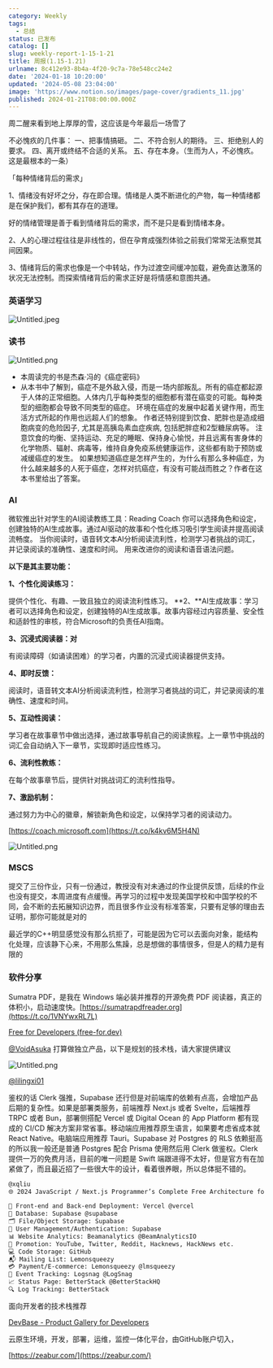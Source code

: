 ```yaml
---
category: Weekly
tags:
  - 总结
status: 已发布
catalog: []
slug: weekly-report-1-15-1-21
title: 周报(1.15-1.21)
urlname: 8c412e93-8b4a-4f20-9c7a-78e548cc24e2
date: '2024-01-18 10:20:00'
updated: '2024-05-08 23:04:00'
image: 'https://www.notion.so/images/page-cover/gradients_11.jpg'
published: 2024-01-21T08:00:00.000Z
---
```


周二醒来看到地上厚厚的雪，这应该是今年最后一场雪了


不必愧疚的几件事：
一、把事情搞砸。
二、不符合别人的期待。
三、拒绝别人的要求。
四、离开或终结不合适的关系。
五、存在本身。（生而为人，不必愧疚。这是最根本的一条）


「每种情绪背后的需求」


1、情绪没有好坏之分，存在即合理。情绪是人类不断进化的产物，每一种情绪都是在保护我们，都有其存在的道理。


好的情绪管理是善于看到情绪背后的需求，而不是只是看到情绪本身。


2、人的心理过程往往是非线性的，但在孕育成强烈体验之前我们常常无法察觉其间因果。


3、情绪背后的需求也像是一个中转站，作为过渡空间缓冲加载，避免直达激荡的状况无法控制。而探索情绪背后的需求正好是将情感和意图共通。


### 英语学习


![Untitled.jpeg](https://prod-files-secure.s3.us-west-2.amazonaws.com/5d24fe63-e567-4804-86f9-9fdc62e13082/faec46dc-9da5-4799-b905-c316418f1168/Untitled.jpeg?X-Amz-Algorithm=AWS4-HMAC-SHA256&X-Amz-Content-Sha256=UNSIGNED-PAYLOAD&X-Amz-Credential=ASIAZI2LB466YAAMXS4H%2F20250319%2Fus-west-2%2Fs3%2Faws4_request&X-Amz-Date=20250319T213441Z&X-Amz-Expires=3600&X-Amz-Security-Token=IQoJb3JpZ2luX2VjECUaCXVzLXdlc3QtMiJHMEUCIFme5ZWh4Qd%2FMANIIDIozYO3nw8P%2BxEQRG0lW56w%2Beu%2BAiEA7tKNYY5lvXhSXbHOcTjDNdHbPtiQ5SmMPZK%2BRHRzX%2F4q%2FwMIfhAAGgw2Mzc0MjMxODM4MDUiDKFU6OW8ibtqUsk6FyrcA1ywKiyiAs60q6GS737jh4MFNYgzGTz0URTyVJsfViaarzUQ3VrHvAdzaeaRrOJtJY2NvhJvYArlEI8BCXabbQeoU4MJGuALIx5TXfw8%2BqIEdKKKuLlcZ9NvJseVxxxmaUXanRr4TZXH%2FqgpXHoJ1XyobzlRzjBVJyynh6bq48uNHIDDZSezqO8jsrj%2BmqSg7p1zYHmmKRqspvff%2FpMN%2FcScNPSoPVPIiPulYfc5LARxWdCL8ZAiJAQcvD2%2BWGuUsc4EaouV2rgbSZbqu3rgPIE1jlnfw55FIVwJ0ZGcdYD4OH%2Bj4AWyVJKKyw0xQf9%2BoACXuM38hfcqcC9rbClez%2Bm5VlMrJGvnnR%2B5bxbIYavIpgJsskRQRUzj8x%2BENMl4wIxxtNGL29Eqh5pZOVhmFlYYaxl%2BYmtEObTeuZDd92LEBEuII3wKRURqsG8GRucHBBYurDDgGPVTMPzATK5x6ouQFaOiAtFEZ3UePi9cUzvcpEKJx%2FBnHqYKRt56ha%2FXJZ4mcl%2B3YciJP7s702%2F7BXrLIGZkuazz4hoaF%2BME4XqPEo8OQaqplSgME9yO9WBXsKSMxdsGJrKTwbdSUZxyL1kgg2PTBFfY3HrjUw1%2F7NhEi5r39JrI1f7u29iUMNTX7L4GOqUBgcCAkox14k4owoLAk5Ey3ngo6IDlZESAGrp1V2wCxs0Ox3QcTp8CTyMXtI%2F3NfMx1adjLwPMtyb34mANfyYfhkaGI3kKdbEGDNkt3JTsZIiFhhqTXbpxidF3J88szzi%2B%2Fb03K29%2F9UUcyG5xyoM8bX4W9DAn2CdboKgbkPIfCUXdPK0EV9My0SY0obICaNXtSjbio4QySPJmN9MtgIMCZDal9YZw&X-Amz-Signature=4f35eb8b97e820ba0bc99b7cf3e97dcc2efb5b7c7b1096709032da41381fff3f&X-Amz-SignedHeaders=host&x-id=GetObject)


### 读书


![Untitled.png](https://prod-files-secure.s3.us-west-2.amazonaws.com/5d24fe63-e567-4804-86f9-9fdc62e13082/08aff459-da99-4ed5-87c6-1f4c95b62ac3/Untitled.png?X-Amz-Algorithm=AWS4-HMAC-SHA256&X-Amz-Content-Sha256=UNSIGNED-PAYLOAD&X-Amz-Credential=ASIAZI2LB466YAAMXS4H%2F20250319%2Fus-west-2%2Fs3%2Faws4_request&X-Amz-Date=20250319T213441Z&X-Amz-Expires=3600&X-Amz-Security-Token=IQoJb3JpZ2luX2VjECUaCXVzLXdlc3QtMiJHMEUCIFme5ZWh4Qd%2FMANIIDIozYO3nw8P%2BxEQRG0lW56w%2Beu%2BAiEA7tKNYY5lvXhSXbHOcTjDNdHbPtiQ5SmMPZK%2BRHRzX%2F4q%2FwMIfhAAGgw2Mzc0MjMxODM4MDUiDKFU6OW8ibtqUsk6FyrcA1ywKiyiAs60q6GS737jh4MFNYgzGTz0URTyVJsfViaarzUQ3VrHvAdzaeaRrOJtJY2NvhJvYArlEI8BCXabbQeoU4MJGuALIx5TXfw8%2BqIEdKKKuLlcZ9NvJseVxxxmaUXanRr4TZXH%2FqgpXHoJ1XyobzlRzjBVJyynh6bq48uNHIDDZSezqO8jsrj%2BmqSg7p1zYHmmKRqspvff%2FpMN%2FcScNPSoPVPIiPulYfc5LARxWdCL8ZAiJAQcvD2%2BWGuUsc4EaouV2rgbSZbqu3rgPIE1jlnfw55FIVwJ0ZGcdYD4OH%2Bj4AWyVJKKyw0xQf9%2BoACXuM38hfcqcC9rbClez%2Bm5VlMrJGvnnR%2B5bxbIYavIpgJsskRQRUzj8x%2BENMl4wIxxtNGL29Eqh5pZOVhmFlYYaxl%2BYmtEObTeuZDd92LEBEuII3wKRURqsG8GRucHBBYurDDgGPVTMPzATK5x6ouQFaOiAtFEZ3UePi9cUzvcpEKJx%2FBnHqYKRt56ha%2FXJZ4mcl%2B3YciJP7s702%2F7BXrLIGZkuazz4hoaF%2BME4XqPEo8OQaqplSgME9yO9WBXsKSMxdsGJrKTwbdSUZxyL1kgg2PTBFfY3HrjUw1%2F7NhEi5r39JrI1f7u29iUMNTX7L4GOqUBgcCAkox14k4owoLAk5Ey3ngo6IDlZESAGrp1V2wCxs0Ox3QcTp8CTyMXtI%2F3NfMx1adjLwPMtyb34mANfyYfhkaGI3kKdbEGDNkt3JTsZIiFhhqTXbpxidF3J88szzi%2B%2Fb03K29%2F9UUcyG5xyoM8bX4W9DAn2CdboKgbkPIfCUXdPK0EV9My0SY0obICaNXtSjbio4QySPJmN9MtgIMCZDal9YZw&X-Amz-Signature=cb7562d79efb6bff76455954cc057bb40465767ef1f7ad383462238a3021645d&X-Amz-SignedHeaders=host&x-id=GetObject)

- 本周读完的书是杰森·冯的《癌症密码》
- 从本书中了解到，癌症不是外敌入侵，而是一场内部叛乱。所有的癌症都起源于人体的正常细胞。人体内几乎每种类型的细胞都有潜在癌变的可能。每种类型的细胞都会导致不同类型的癌症。
环境在癌症的发展中起着关键作用，而生活方式所起的作用也远超人们的想象。
作者还特别提到饮食、肥胖也是造成细胞病变的危险因子, 尤其是高胰岛素血症疾病, 包括肥胖症和2型糖尿病等。
注意饮食的均衡、坚持运动、充足的睡眠、保持身心愉悦，并且远离有害身体的化学物质、辐射、病毒等，维持自身免疫系统健康运作，这些都有助于预防或减缓癌症的发生。
如果想知道癌症是怎样产生的，为什么有那么多种癌症，为什么越来越多的人死于癌症，怎样对抗癌症，有没有可能战而胜之？作者在这本书里给出了答案。

### AI


微软推出针对学生的AI阅读教练工具：Reading Coach
你可以选择角色和设定，创建独特的AI生成故事。通过AI驱动的故事和个性化练习吸引学生阅读并提高阅读流畅度。
当你阅读时，语音转文本AI分析阅读流利性，检测学习者挑战的词汇，并记录阅读的准确性、速度和时间。
用来改进你的阅读和语音语法问题。


**以下是其主要功能：**


**1、个性化阅读练习：**


提供个性化、有趣、一致且独立的阅读流利性练习。
**2、**AI生成故事：学习者可以选择角色和设定，创建独特的AI生成故事。故事内容经过内容质量、安全性和适龄性的审核，符合Microsoft的负责任AI指南。


**3、沉浸式阅读器：对**


有阅读障碍（如诵读困难）的学习者，内置的沉浸式阅读器提供支持。


**4、即时反馈：**


阅读时，语音转文本AI分析阅读流利性，检测学习者挑战的词汇，并记录阅读的准确性、速度和时间。


**5、互动性阅读：**


学习者在故事章节中做出选择，通过故事导航自己的阅读旅程。上一章节中挑战的词汇会自动纳入下一章节，实现即时适应性练习。


**6、流利性教练：**


在每个故事章节后，提供针对挑战词汇的流利性指导。


**7、激励机制：**


通过努力为中心的徽章，解锁新角色和设定，以保持学习者的阅读动力。


[https://coach.microsoft.com](https://t.co/k4kv6M5H4N)


![Untitled.png](https://prod-files-secure.s3.us-west-2.amazonaws.com/5d24fe63-e567-4804-86f9-9fdc62e13082/8f53d036-0cfc-469d-a837-f15107675ae4/Untitled.png?X-Amz-Algorithm=AWS4-HMAC-SHA256&X-Amz-Content-Sha256=UNSIGNED-PAYLOAD&X-Amz-Credential=ASIAZI2LB466YAAMXS4H%2F20250319%2Fus-west-2%2Fs3%2Faws4_request&X-Amz-Date=20250319T213441Z&X-Amz-Expires=3600&X-Amz-Security-Token=IQoJb3JpZ2luX2VjECUaCXVzLXdlc3QtMiJHMEUCIFme5ZWh4Qd%2FMANIIDIozYO3nw8P%2BxEQRG0lW56w%2Beu%2BAiEA7tKNYY5lvXhSXbHOcTjDNdHbPtiQ5SmMPZK%2BRHRzX%2F4q%2FwMIfhAAGgw2Mzc0MjMxODM4MDUiDKFU6OW8ibtqUsk6FyrcA1ywKiyiAs60q6GS737jh4MFNYgzGTz0URTyVJsfViaarzUQ3VrHvAdzaeaRrOJtJY2NvhJvYArlEI8BCXabbQeoU4MJGuALIx5TXfw8%2BqIEdKKKuLlcZ9NvJseVxxxmaUXanRr4TZXH%2FqgpXHoJ1XyobzlRzjBVJyynh6bq48uNHIDDZSezqO8jsrj%2BmqSg7p1zYHmmKRqspvff%2FpMN%2FcScNPSoPVPIiPulYfc5LARxWdCL8ZAiJAQcvD2%2BWGuUsc4EaouV2rgbSZbqu3rgPIE1jlnfw55FIVwJ0ZGcdYD4OH%2Bj4AWyVJKKyw0xQf9%2BoACXuM38hfcqcC9rbClez%2Bm5VlMrJGvnnR%2B5bxbIYavIpgJsskRQRUzj8x%2BENMl4wIxxtNGL29Eqh5pZOVhmFlYYaxl%2BYmtEObTeuZDd92LEBEuII3wKRURqsG8GRucHBBYurDDgGPVTMPzATK5x6ouQFaOiAtFEZ3UePi9cUzvcpEKJx%2FBnHqYKRt56ha%2FXJZ4mcl%2B3YciJP7s702%2F7BXrLIGZkuazz4hoaF%2BME4XqPEo8OQaqplSgME9yO9WBXsKSMxdsGJrKTwbdSUZxyL1kgg2PTBFfY3HrjUw1%2F7NhEi5r39JrI1f7u29iUMNTX7L4GOqUBgcCAkox14k4owoLAk5Ey3ngo6IDlZESAGrp1V2wCxs0Ox3QcTp8CTyMXtI%2F3NfMx1adjLwPMtyb34mANfyYfhkaGI3kKdbEGDNkt3JTsZIiFhhqTXbpxidF3J88szzi%2B%2Fb03K29%2F9UUcyG5xyoM8bX4W9DAn2CdboKgbkPIfCUXdPK0EV9My0SY0obICaNXtSjbio4QySPJmN9MtgIMCZDal9YZw&X-Amz-Signature=a9175106cf67bbec948ded874a783d629c80b433569d1da0ec6cf78a8dd8f4ca&X-Amz-SignedHeaders=host&x-id=GetObject)


### MSCS


提交了三份作业，只有一份通过，教授没有对未通过的作业提供反馈，后续的作业也没有提交，本周进度有点缓慢。再学习的过程中发现美国学校和中国学校的不同，会不断的去拓展知识边界，而且很多作业没有标准答案，只要有足够的理由去证明，那你可能就是对的


最近学的C++明显感觉没有那么抗拒了，可能是因为它可以去面向对象，能结构化处理，应该静下心来，不用那么焦躁，总是想做的事情很多，但是人的精力是有限的


### 软件分享


Sumatra PDF，是我在 Windows 端必装并推荐的开源免费 PDF 阅读器，真正的体积小，启动速度快。[https://sumatrapdfreader.org](https://t.co/1VNYwxRL7L)


[Free for Developers (free-for.dev)](https://free-for.dev/#/)


[@VoidAsuka](https://twitter.com/VoidAsuka) 打算做独立产品，以下是规划的技术栈，请大家提供建议


![Untitled.png](https://prod-files-secure.s3.us-west-2.amazonaws.com/5d24fe63-e567-4804-86f9-9fdc62e13082/93561a3c-b2bc-4a43-bbc5-67e3f740ed5e/Untitled.png?X-Amz-Algorithm=AWS4-HMAC-SHA256&X-Amz-Content-Sha256=UNSIGNED-PAYLOAD&X-Amz-Credential=ASIAZI2LB466YAAMXS4H%2F20250319%2Fus-west-2%2Fs3%2Faws4_request&X-Amz-Date=20250319T213441Z&X-Amz-Expires=3600&X-Amz-Security-Token=IQoJb3JpZ2luX2VjECUaCXVzLXdlc3QtMiJHMEUCIFme5ZWh4Qd%2FMANIIDIozYO3nw8P%2BxEQRG0lW56w%2Beu%2BAiEA7tKNYY5lvXhSXbHOcTjDNdHbPtiQ5SmMPZK%2BRHRzX%2F4q%2FwMIfhAAGgw2Mzc0MjMxODM4MDUiDKFU6OW8ibtqUsk6FyrcA1ywKiyiAs60q6GS737jh4MFNYgzGTz0URTyVJsfViaarzUQ3VrHvAdzaeaRrOJtJY2NvhJvYArlEI8BCXabbQeoU4MJGuALIx5TXfw8%2BqIEdKKKuLlcZ9NvJseVxxxmaUXanRr4TZXH%2FqgpXHoJ1XyobzlRzjBVJyynh6bq48uNHIDDZSezqO8jsrj%2BmqSg7p1zYHmmKRqspvff%2FpMN%2FcScNPSoPVPIiPulYfc5LARxWdCL8ZAiJAQcvD2%2BWGuUsc4EaouV2rgbSZbqu3rgPIE1jlnfw55FIVwJ0ZGcdYD4OH%2Bj4AWyVJKKyw0xQf9%2BoACXuM38hfcqcC9rbClez%2Bm5VlMrJGvnnR%2B5bxbIYavIpgJsskRQRUzj8x%2BENMl4wIxxtNGL29Eqh5pZOVhmFlYYaxl%2BYmtEObTeuZDd92LEBEuII3wKRURqsG8GRucHBBYurDDgGPVTMPzATK5x6ouQFaOiAtFEZ3UePi9cUzvcpEKJx%2FBnHqYKRt56ha%2FXJZ4mcl%2B3YciJP7s702%2F7BXrLIGZkuazz4hoaF%2BME4XqPEo8OQaqplSgME9yO9WBXsKSMxdsGJrKTwbdSUZxyL1kgg2PTBFfY3HrjUw1%2F7NhEi5r39JrI1f7u29iUMNTX7L4GOqUBgcCAkox14k4owoLAk5Ey3ngo6IDlZESAGrp1V2wCxs0Ox3QcTp8CTyMXtI%2F3NfMx1adjLwPMtyb34mANfyYfhkaGI3kKdbEGDNkt3JTsZIiFhhqTXbpxidF3J88szzi%2B%2Fb03K29%2F9UUcyG5xyoM8bX4W9DAn2CdboKgbkPIfCUXdPK0EV9My0SY0obICaNXtSjbio4QySPJmN9MtgIMCZDal9YZw&X-Amz-Signature=b05077b5e1760b2b22a18360f861bd1cd9a8c1a767cc15056e473e2efd5da19e&X-Amz-SignedHeaders=host&x-id=GetObject)


[@lilingxi01](https://twitter.com/lilingxi01)


鉴权的话 Clerk 强推，Supabase 还行但是对前端库的依赖有点高，会增加产品后期的复杂性。如果是部署类服务，前端推荐 Next.js 或者 Svelte，后端推荐 TRPC 或者 Bun，部署侧搭配 Vercel 或 Digital Ocean 的 App Platform 都有现成的 CI/CD 解决方案非常省事。移动端应用推荐原生语言，如果要考虑省成本就 React Native。电脑端应用推荐 Tauri。Supabase 对 Postgres 的 RLS 依赖挺高的所以我一般还是普通 Postgres 配合 Prisma 使用然后用 Clerk 做鉴权。Clerk 提供一万的免费月活，目前的唯一问题是 Swift 端跟进得不太好，但是官方有在加紧做了，而且最近招了一些很大牛的设计，看着很养眼，所以总体挺不错的。


```markdown
@xqliu
🌐 2024 JavaScript / Next.js Programmer’s Complete Free Architecture for solo entrepreneur:

🔧 Front-end and Back-end Deployment: Vercel @vercel
💾 Database: Supabase @supabase
🗂️ File/Object Storage: Supabase
👥 User Management/Authentication: Supabase
📊 Website Analytics: Beamanalytics @BeamAnalyticsIO
📣 Promotion: YouTube, Twitter, Reddit, Hacknews, HackNews etc. 
💻 Code Storage: GitHub
📬 Mailing List: Lemonsqueezy
💳 Payment/E-commerce: Lemonsqueezy @lmsqueezy
📌 Event Tracking: Logsnag @LogSnag
📈 Status Page: BetterStack @BetterStackHQ
🔍 Log Tracking: BetterStack
```


面向开发者的技术栈推荐


[DevBase - Product Gallery for Developers](https://devbase.fyi/)


云原生环境，开发，部署，运维，监控一体化平台，由GitHub账户切入，


[https://zeabur.com/](https://zeabur.com/)


